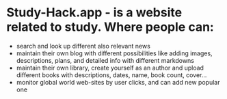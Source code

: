 # Study-Hack.app - is a website related to study. Where people can:
-  search and look up different also relevant news
-  maintain their own blog with different possibilities like adding images, descriptions, plans, and detailed info with different markdowns
-  maintain their own library, create yourself as an author and upload different books with descriptions, dates, name, book count, cover...
-  monitor global world web-sites by user clicks, and can add new popular one  
